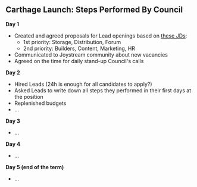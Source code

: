 ## Carthage Launch: Steps Performed By Council

**Day 1**
- Created and agreed proposals for Lead openings based on [these JDs](https://github.com/0x2bc/community-repo/blob/master/community-roadmap/LeadsJD.md): 
  -  1st priority: Storage, Distribution, Forum
  -  2nd priority: Builders, Content, Marketing, HR
- Communicated to Joystream community about new vacancies
- Agreed on the time for daily stand-up Council's calls  

**Day 2**
- Hired Leads (24h is enough for all candidates to apply?)
- Asked Leads to write down all steps they performed in their first days at the position
- Replenished budgets <tbd>
- ...

**Day 3**
- ...

**Day 4**
- ...


**Day 5 (end of the term)**
- ...

